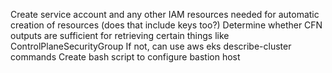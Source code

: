 Create service account and any other IAM resources needed for automatic creation of resources (does that include keys too?)
Determine whether CFN outputs are sufficient for retrieving certain things like ControlPlaneSecurityGroup
    If not, can use aws eks describe-cluster commands
Create bash script to configure bastion host